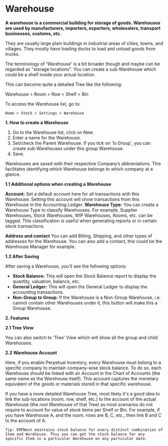 # Warehouse 
**A warehouse is a commercial building for storage of goods. Warehouses are used by manufacturers, importers, exporters, wholesalers, transport businesses, customs, etc.**

They are usually large plain buildings in industrial areas of cities, towns, and villages. They mostly have loading docks to load and unload goods from trucks.

The terminology of 'Warehouse' is a bit broader though and maybe can be regarded as "storage locations". You can create a sub-Warehouse which could be a shelf inside your actual location.

This can become quite a detailed Tree like the following:

Warehouse > Room > Row > Shelf > Bin

To access the Warehouse list, go to:

`Home > Stock > Settings > Warehouse`

**1. How to create a Warehouse**

1. Go to the Warehouse list, click on New.
2. Enter a name for the Warehouse.
3. Set/check the Parent Warehouse. If you tick on 'Is Group', you can create sub-Warehouses under this group Warehouse.
4. Save.

Warehouses are saved with their respective Company’s abbreviations. This facilitates identifying which Warehouse belongs to which company at a glance.

**1.1 Additional options when creating a Warehouse**

**Account:** Set a default account here for all transactions with this Warehouse. Setting this account will show transactions from this Warehouse in the Accounting Ledger. 
**Warehouse Type:** You can create a Warehouse Type to classify Warehouses. For example, Supplier Warehouses, Stock Warehouses, WIP Warehouses, Rooms, etc. can be tagged. This classification is useful when generating reports or in certain stock transactions.

**Address and contact** 
You can add Billing, Shipping, and other types of addresses for the Warehouse. You can also add a contact, this could be the Warehouse Manager for example.

**1.2 After Saving**

After saving a Warehouse, you'll see the following options:

* **Stock Balance:** This will open the Stock Balance report to display the quantity, valuation, balance, etc.
* **General Ledger:** This will open the General Ledger to display the accounting transactions.
* **Non-Group to Group:** If the Warehouse is a Non-Group Warehouse, i.e. cannot contain other Warehouses under it, this button will make this a Group Warehouse.

**2. Features**
 
**2.1 Tree View**

You can also switch to 'Tree' View which will show all the group and child Warehouses.

**2.2 Warehouse Account**

Here, if you enable Perpetual Inventory, every Warehouse must belong to a specific company to maintain company-wise stock balance. To do so, each Warehouse should be linked with an Account in the Chart of Accounts (the same name as the Warehouse itself). This account captures the monetary equivalent of the goods or materials stored in that specific warehouse.

If you have a more detailed Warehouse Tree, most likely it's a good idea to link the sub-locations (room, row, shelf, etc.) to the account of the actual Warehouse (the root Warehouse of that Tree) as most scenarios do not require to account for value of stock items per Shelf or Bin. For example, if you have Warehouse A, and the room, rows are B, C, etc., then link B and C to the account of A.

`Tip: ERPNext maintains stock balance for every distinct combination of Item and Warehouse. Thus you can get the stock balance for any specific Item in a particular Warehouse on any particular date.`